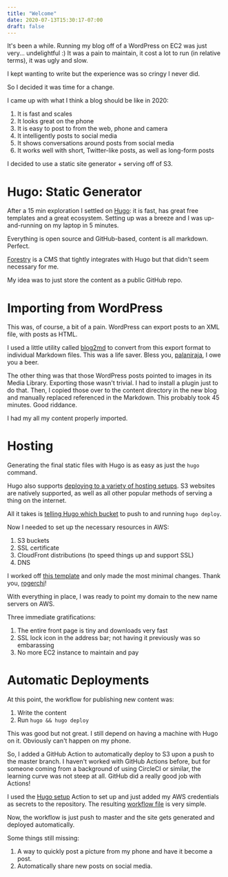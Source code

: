```yaml
---
title: "Welcome"
date: 2020-07-13T15:30:17-07:00
draft: false
---
```

It's been a while. Running my blog off of a WordPress on EC2 was just very... undelightful :)
It was a pain to maintain, it cost a lot to run (in relative terms), it was ugly and slow.

I kept wanting to write but the experience was so cringy I never did.

So I decided it was time for a change.

I came up with what I think a blog should be like in 2020:
1. It is fast and scales
1. It looks great on the phone
1. It is easy to post to from the web, phone and camera
1. It intelligently posts to social media
1. It shows conversations around posts from social media
1. It works well with short, Twitter-like posts, as well as long-form posts

I decided to use a static site generator + serving off of S3.

# Hugo: Static Generator
After a 15 min exploration I settled on [Hugo](hohugo.io): it is fast, has great free templates and a great ecosystem. Setting up was a breeze and I was up-and-running on my laptop in 5 minutes.

Everything is open source and GitHub-based, content is all markdown. Perfect.

[Forestry](https://forestry.io/) is a CMS that tightly integrates with Hugo but that didn't seem necessary for me. 

My idea was to just store the content as a public GitHub repo.

# Importing from WordPress
This was, of course, a bit of a pain. WordPress can export posts to an XML file, with posts as HTML.

I used a little utility called [blog2md](https://github.com/palaniraja/blog2md) to convert from this export format to individual Markdown files. This was a life saver. Bless you, [palaniraja](https://github.com/palaniraja), I owe you a beer.

The other thing was that those WordPress posts pointed to images in its Media Library. Exporting those wasn't trivial. I had to install a plugin just to do that. Then, I copied those over to the content directory in the new blog and manually replaced referenced in the Markdown. This probably took 45 minutes. Good riddance.

I had my all my content properly imported.

# Hosting
Generating the final static files with Hugo is as easy as just the `hugo` command.

Hugo also supports [deploying to a variety of hosting setups](https://gohugo.io/hosting-and-deployment/). S3 websites are natively supported, as well as all other popular methods of serving a thing on the internet.

All it takes is [telling Hugo which bucket](https://gohugo.io/hosting-and-deployment/hugo-deploy/#configure-the-deployment) to push to and running `hugo deploy`.

Now I needed to set up the necessary resources in AWS:
1. S3 buckets
1. SSL certificate
1. CloudFront distributions (to speed things up and support SSL)
1. DNS

I worked off [this template](https://github.com/rogerchi/cloudformation-s3-website-ssl-with-redirect/blob/master/cloudformation-s3-website-ssl-with-redirect.yaml) and only made the most minimal changes. Thank you, [rogerchi](https://github.com/rogerchi/)!

With everything in place, I was ready to point my domain to the new name servers on AWS.

Three immediate gratifications:
1. The entire front page is tiny and downloads very fast
1. SSL lock icon in the address bar; not having it previously was so embarassing
1. No more EC2 instance to maintain and pay

# Automatic Deployments
At this point, the workflow for publishing new content was:
1. Write the content
1. Run `hugo && hugo deploy`

This was good but not great. I still depend on having a machine with Hugo on it. Obviously can't happen on my phone.

So, I added a GitHub Action to automatically deploy to S3 upon a push to the master branch. I haven't worked with GitHub Actions before, but for someone coming from a background of using CircleCI or similar, the learning curve was not steep at all. GitHub did a really good job with Actions!

I used the [Hugo setup](https://github.com/marketplace/actions/hugo-setup) Action to set up and just added my AWS credentials as secrets to the repository. The resulting [workflow file](https://github.com/pashabitz/pashabitz.com/blob/7a02620014186106c36fe782e55dd88d05641c5e/.github/workflows/main.yml) is very simple.

Now, the workflow is just push to master and the site gets generated and deployed automatically.

Some things still missing:
1. A way to quickly post a picture from my phone and have it become a post.
1. Automatically share new posts on social media.

